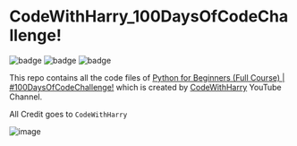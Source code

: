 # CodeWithHarry_100DaysOfCodeChallenge!

![badge](https://img.shields.io/badge/Course-%20Python%20for%20Beginners%20(Full%20Course)%20%7C%20%23100DaysOfCodeChallenge!-important)
![badge](https://img.shields.io/badge/Mentor-CodeWithHarry-blueviolet)
![badge](https://img.shields.io/badge/Platform-YouTube-red)

This repo contains all the code files of [Python for Beginners (Full Course) | #100DaysOfCodeChallenge!](https://www.youtube.com/playlist?list=PLu0W_9lII9agwh1XjRt242xIpHhPT2llg) which is created by [CodeWithHarry](https://www.youtube.com/@CodeWithHarry "CodeWithHarry") YouTube Channel.


All Credit goes to `CodeWithHarry`


![image](https://user-images.githubusercontent.com/88075256/207618382-a3e8a351-16ab-4b29-826b-830de8dd8fa6.png)
